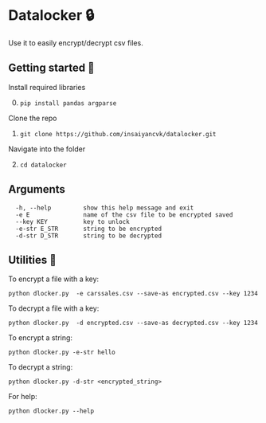# Datalocker :lock:

Use it to easily encrypt/decrypt csv files.

## Getting started :closed_book:

Install required libraries

  0. `pip install pandas argparse`

Clone the repo

  1. `git clone https://github.com/insaiyancvk/datalocker.git`

Navigate into the folder

  2. `cd datalocker`

## Arguments 

```
  -h, --help         show this help message and exit
  -e E               name of the csv file to be encrypted saved
  --key KEY          key to unlock
  -e-str E_STR       string to be encrypted
  -d-str D_STR       string to be decrypted
```

## Utilities :wrench:

To encrypt a file with a key:
```
python dlocker.py  -e carssales.csv --save-as encrypted.csv --key 1234
```

To decrypt a file with a key:
```
python dlocker.py  -d encrypted.csv --save-as decrypted.csv --key 1234
```

To encrypt a string:
```
python dlocker.py -e-str hello
```

To decrypt a string:
```
python dlocker.py -d-str <encrypted_string>
```

For help:
```
python dlocker.py --help
```
